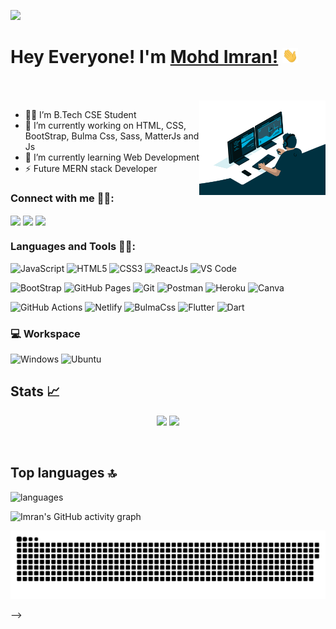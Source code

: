 ![](https://komarev.com/ghpvc/?username=IImRan007&style=for-the-badge&color=blueviolet)
# Hey Everyone! I'm [Mohd Imran!](https://github.com/IImRan007) <img src="https://github.com/killshotxd/svgIcons/blob/main/Hi.gif" width="25px">
<br><br>
<a><img align="right" src="https://github.com/killshotxd/svgIcons/blob/main/code.gif" width="40%" /></a>
- 👨‍🎓 I’m B.Tech CSE Student
- 🔭 I’m currently working on HTML, CSS, BootStrap, Bulma Css, Sass, MatterJs and Js
- 🌱 I’m currently learning Web Development
- ⚡ Future MERN stack Developer
###

### Connect with me 🧑🏻‍:

<a href="https://www.facebook.com/profile.php?id=100007733971393" target="blank"><img align="center" src="https://img.shields.io/badge/Facebook-E34F26?style=for-the-badge&logo=facebook&logoColor=white" /></a>
<a href="https://www.linkedin.com/in/mohd-hassan-11707a223/" target="blank"><img align="center" src="https://img.shields.io/badge/Linkedin-1572B6?style=for-the-badge&logo=linkedin&logoColor=white" /></a>
<a href="https://www.instagram.com/ihassanansari/" target="blank"><img align="center" src="https://img.shields.io/badge/Instagram-4c68d7?style=for-the-badge&logo=instagram&logoColor=white" /></a>

### Languages and Tools 🧩🚀:
![JavaScript](https://img.shields.io/badge/JavaScript-323330?style=for-the-badge&logo=javascript&logoColor=F7DF1E)
![HTML5](https://img.shields.io/badge/HTML5-E34F26?style=for-the-badge&logo=html5&logoColor=white)
![CSS3](https://img.shields.io/badge/CSS3-1572B6?style=for-the-badge&logo=css3&logoColor=white)
![ReactJs](https://img.shields.io/badge/ReactJs-7952B3?style=for-the-badge&logo=react&logoColor=white)
![VS Code](https://img.shields.io/badge/Visual_Studio_Code-violet?style=for-the-badge&logo=visual%20studio%20code&logoColor=white)

![BootStrap](https://img.shields.io/badge/Bootstrap-violet?style=for-the-badge&logo=bootstrap&logoColor=white)
![GitHub Pages](https://img.shields.io/badge/GitHub_Pages-100000?style=for-the-badge&logo=github&logoColor=white)
![Git](https://img.shields.io/badge/Git-F05032?style=for-the-badge&logo=git&logoColor=white)
![Postman](https://img.shields.io/badge/Postman-FF6C37?style=for-the-badge&logo=Postman&logoColor=white)
![Heroku](https://img.shields.io/badge/Heroku-430098?style=for-the-badge&logo=heroku&logoColor=white)
![Canva](https://img.shields.io/badge/Canva-%2300C4CC.svg?&style=for-the-badge&logo=Canva&logoColor=white)

![GitHub Actions](https://img.shields.io/badge/GitHub_Actions-2088FF?style=for-the-badge&logo=github-actions&logoColor=white)
![Netlify](https://img.shields.io/badge/Netlify-00C7B7?style=for-the-badge&logo=netlify&logoColor=white)
![BulmaCss](https://img.shields.io/badge/Bulma-FF6C37?style=for-the-badge&logo=bulma&logoColor=white)
![Flutter](https://img.shields.io/badge/Flutter-1572B6?style=for-the-badge&logo=flutter&logoColor=white)
![Dart](https://img.shields.io/badge/Dart-1572B6?style=for-the-badge&logo=dart&logoColor=white)
<!-- ![Google Cloud](https://img.shields.io/badge/Google_Cloud-4285F4?style=for-the-badge&logo=google-cloud&logoColor=white) -->


<!-- ![VS](https://img.shields.io/badge/Visual_Studio-5C2D91?style=for-the-badge&logo=visual%20studio&logoColor=white) -->


<!-- ![Google Colab](https://img.shields.io/badge/Colab-F9AB00?style=for-the-badge&logo=googlecolab&color=525252) -->
<!-- ![Figma](https://img.shields.io/badge/Figma-F24E1E?style=for-the-badge&logo=figma&logoColor=white) -->


### 💻 Workspace

![Windows](https://img.shields.io/badge/Windows-0078D6?style=for-the-badge&logo=windows&logoColor=white)
![Ubuntu](https://img.shields.io/badge/Ubuntu-E95420?style=for-the-badge&logo=ubuntu&logoColor=white)

## Stats 📈
<p align="center">
<a>
  <img width="48%" src="https://github-readme-streak-stats.herokuapp.com?user=IImRan007&theme=radical&hide_border=true&date_format=M%20j%5B%2C%20Y%5D" />
</a><a>
  <img width="48%" src="https://github-readme-stats2-killshotxd.vercel.app//api?username=IImRan007&repo=github-readme-stats&hide_border=true&hide=contribs,prs,issues&show_icons=true&theme=radical" />
</a>
</p>
<br>


## Top languages 🔝
<img alt="languages" src="https://github-readme-stats2-killshotxd.vercel.app/api/top-langs/?username=IImRan007&layout=compact&hide_border=true&theme=radical" />

![Imran's GitHub activity graph](https://activity-graph.herokuapp.com/graph?username=IImRan007&hide_border=true&theme=redical)

<p align="center">
   <img src="https://github.com/killshotxd/svgIcons/blob/main/github-contribution-grid-snake.svg" alt="snake">
</p>

-->


<!--
**IImRan007/IImRan007** is a ✨ _special_ ✨ repository because its `README.md` (this file) appears on your GitHub profile.

Here are some ideas to get you started:

- 🔭 I’m currently working on ...
- 🌱 I’m currently learning ...
- 👯 I’m looking to collaborate on ...
- 🤔 I’m looking for help with ...
- 💬 Ask me about ...
- 📫 How to reach me: ...
- 😄 Pronouns: ...
- ⚡ Fun fact: ...
-->
